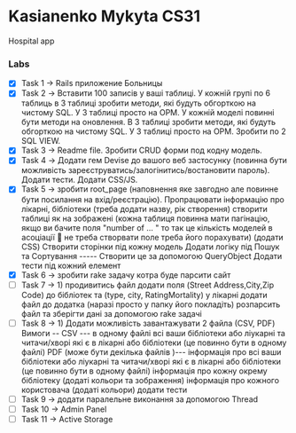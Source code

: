 # Kasianenko Mykyta CS31
Hospital app


### Labs

- [X] Task 1 -> Rails приложение Больницы
- [X] Task 2 -> Вставити 100 записів у ваші таблиці. У кожній групі по 6 таблиць в 3 таблиці зробити методи, які будуть обгорткою на чистому SQL. У 3 таблиці просто на ОРМ. У кожній моделі повинні бути методи на оновлення. В 3 таблиці зробити методи, які будуть обгорткою на чистому SQL. У 3 таблиці просто на ОРМ. Зробити по 2 SQL VIEW.
- [X] Task 3 -> Readme file. Зробити CRUD форми под кодну модель.
- [X] Task 4 -> Додати гем Devise до вашого веб застосунку (повинна бути можливість зареєструватись/залогінитись/востановити пароль). Додати тести. Додати CSS/JS.
- [X] Task 5 -> зробити root_page (наповнення яке завгодно але повинне бути посилання на  вхід/реєстрацію). Пропрацювати інформацію про лікарні, бібліотеки (треба додати назву, рік створення)
  створити таблиці як на зображені (кожна таблиця повинна мати пагінацію,  якщо ви бачите поля "number of ... " то так це кількість моделей в асоціації 🙂 не треба створвати поле треба його порахувати) (додати CSS)
  Створити сторінки під кожну модель
  Додати логіку під Пошук та Сортування ----- Створити це за допомогою QueryObject
  Додати тести під кожний елемент
- [X] Task 6 -> зробити rake задачу котра буде парсити сайт 
- [ ] Task 7 -> 1) продивитись файл
додати поля (Street Address,City,Zip Code) до бібліотек та (type, city, RatingMortality) у лікарні 
додати файл до додатка (наразі просто у папку його покладіть)
розпарсить файл та зберігти дані за допомогою rake задачі
- [ ] Task 8 -> 1) Додати можливість завантажувати 2 файла (СSV, PDF)
  Вимоги --
  СSV --- в одному файлі всі ваши бібліотеки або ліукарні та читачи/хворі які є в лікарні або бібліотеки (це повинно бути в одному файлі)
  PDF (може бути декілька файлів )---
  інформація про  всі ваши бібліотеки або ліукарні та читачи/хворі які є в лікарні або бібліотеки (це повинно бути в одному файлі)
  інформація про кожну окрему бібліотеку (додаті кольори та зображення)
  інформація про кожного користовача  (додаті кольори)
  додати тести
- [ ] Task 9 ->  додати паралельне виконання
  за допомогою Thread
- [ ] Task 10 -> Admin Panel
- [ ] Task 11 -> Active Storage